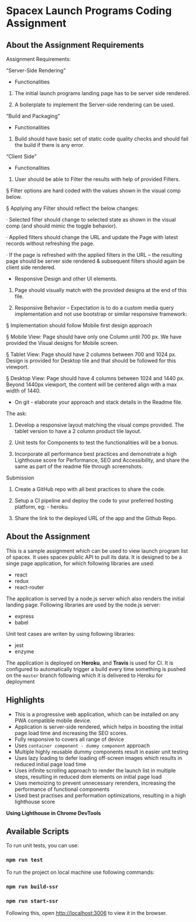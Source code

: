 # Spacex Launch Programs Coding Assignment

## About the Assignment Requirements

Assignment Requirements:

“Server-Side Rendering”

- Functionalities

1. The initial launch programs landing page has to be server side rendered.

2. A boilerplate to implement the Server-side rendering can be used.

“Build and Packaging”

- Functionalities

1. Build should have basic set of static code quality checks and should fail the build if there is any error.

“Client Side”

- Functionalities

1. User should be able to Filter the results with help of provided Filters.

§ Filter options are hard coded with the values shown in the visual comp below.

§ Applying any Filter should reflect the below changes:

· Selected filter should change to selected state as shown in the visual comp (and should mimic the toggle behavior).

· Applied filters should change the URL and update the Page with latest records without refreshing the page.

· If the page is refreshed with the applied filters in the URL – the resulting page should be server side rendered & subsequent filters should again be client side rendered.

- Responsive Design and other UI elements.

1. Page should visually match with the provided designs at the end of this file.

2. Responsive Behavior – Expectation is to do a custom media query implementation and not use bootstrap or similar responsive framework:

§ Implementation should follow Mobile first design approach

§ Mobile View: Page should have only one Column until 700 px. We have provided the Visual designs for Mobile screen.

§ Tablet View: Page should have 2 columns between 700 and 1024 px. Design is provided for Desktop tile and that should be followed for this viewport.

§ Desktop View: Page should have 4 columns between 1024 and 1440 px. Beyond 1440px viewport, the content will be centered align with a max width of 1440.

- On git - elaborate your approach and stack details in the Readme file.

The ask:

1. Develop a responsive layout matching the visual comps provided. The tablet version to have a 2 column product tile layout.

2. Unit tests for Components to test the functionalities will be a bonus.

3. Incorporate all performance best practices and demonstrate a high Lighthouse score for Performance, SEO and Accessibility, and share the same as part of the readme file through screenshots.

Submission

1. Create a GitHub repo with all best practices to share the code.

2. Setup a CI pipeline and deploy the code to your preferred hosting platform, eg: - heroku.

3. Share the link to the deployed URL of the app and the Github Repo.


## About the Assignment

This is a sample assignment which can be used to view launch program list of spacex. It uses spacex public API to pull its data.
It is designed to be a singe page application, for which following libraries are used:
- react
- redux
- react-router

The application is served by a node.js server which also renders the initial landing page. Following libraries are used by the node.js server:
- express
- babel

Unit test cases are writen by using following libraries:
- jest
- enzyme

The application is deployed on **Heroku**, and **Travis** is used for CI. It is configured to automatically trigger a build every time something is pushed on the `master` branch following which it is delivered to Heroku for deployment

## Highlights
- This is a progressive web application, which can be installed on any PWA compatible mobile device.
- Application is server-side rendered, which helps in boosting the initial page load time and increasing the SEO scores.
- Fully responsive to covers all range of device
- Uses `container component - dummy component` approach
- Multiple highly reusable dummy components result in easier unit testing
- Uses lazy loading to defer loading off-screen images which results in reduced initial page load time
- Uses infinite scrolling approach to render the launch list in multiple steps, resulting in reduced dom elements on initial page load
- Uses memoizing to prevent unnecessary rerenders, increasing the performance of functional components
- Used best practises and performation optimizations, resulting in a high lighthouse score

**Using Lighthouse in Chrome DevTools**

## Available Scripts

To run unit tests, you can use:
### `npm run test`

To run the project on local machine use following commands:

### `npm run build-ssr`
### `npm run start-ssr`


Following this, open [http://localhost:3006](http://localhost:3006) to view it in the browser.
